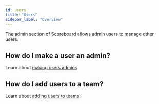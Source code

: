 ```yaml
---
id: users
title: "Users"
sidebar_label: "Overview"
---
```


The admin section of Scoreboard allows admin users to manage other users.

## How do I make a user an admin?

Learn about [making users admins](admin/assign-admin-role.md)

## How do I add users to a team?

Learn about [adding users to teams](admin/add-team-users.md)

